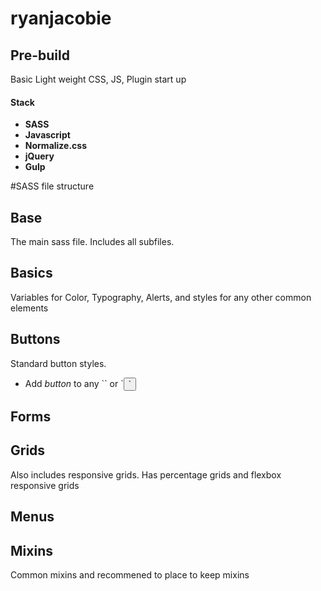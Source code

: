 # ryanjacobie
## Pre-build
<p>Basic Light weight CSS, JS, Plugin start up</p>

<h4>Stack</h4>
<ul>
  <li><b>SASS</b></li>
  <li><b>Javascript</b></li>
  <li><b>Normalize.css</b></li>
  <li><b>jQuery</b></li>
  <li><b>Gulp</b></li>
</ul>


#SASS file structure

## Base
<p>The main sass file. Includes all subfiles.</p>

## Basics
<p>Variables for Color, Typography, Alerts, and styles for any other common elements</p>

## Buttons
<p>Standard button styles.</p>
<ul>
  <li>Add <i>button</i> to any `<a>` or `<button>`</li>
</ul>

## Forms

## Grids
<p>Also includes responsive grids. Has percentage grids and flexbox responsive grids</p>

## Menus

## Mixins
<p>Common mixins and recommened to place to keep mixins</p> 